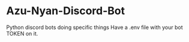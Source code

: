 # Azu-Nyan-Discord-Bot
Python discord bots doing specific things
Have a .env file with your bot TOKEN on it.
